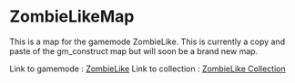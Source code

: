 # ZombieLikeMap
This is a map for the gamemode ZombieLike. This is currently a copy and paste of the gm_construct map but will soon be a brand new map.

Link to gamemode : [ZombieLike]()
Link to collection : [ZombieLike Collection](https://steamcommunity.com/sharedfiles/filedetails/?id=2119249878)
